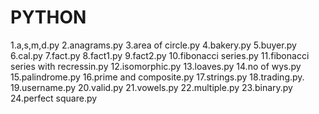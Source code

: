 # PYTHON
1.a,s,m,d.py
2.anagrams.py
3.area of circle.py
4.bakery.py
5.buyer.py
6.cal.py
7.fact.py
8.fact1.py
9.fact2.py
10.fibonacci series.py
11.fibonacci series with recressin.py
12.isomorphic.py
13.loaves.py
14.no of wys.py
15.palindrome.py
16.prime and composite.py
17.strings.py
18.trading.py.
19.username.py
20.valid.py
21.vowels.py
22.multiple.py
23.binary.py
24.perfect square.py
